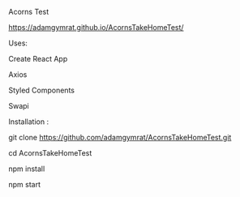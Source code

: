 Acorns Test 

https://adamgymrat.github.io/AcornsTakeHomeTest/

Uses:

Create React App

Axios

Styled Components

Swapi

Installation : 

git clone https://github.com/adamgymrat/AcornsTakeHomeTest.git

cd AcornsTakeHomeTest

npm install

npm start

